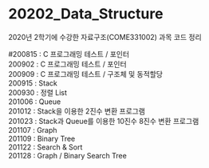 # 20202_Data_Structure
2020년 2학기에 수강한 자료구조(COME331002) 과목 코드 정리

#200815 : C 프로그래밍 테스트 / 포인터\
200902 : C 프로그래밍 테스트 / 포인터\
200909 : C 프로그래밍 테스트 / 구조체 및 동적할당\
200915 : Stack\
200930 : 정렬 List\
201006 : Queue\
201012 : Stack을 이용한 2진수 변환 프로그램\
201023 : Stack과 Queue를 이용한 10진수 8진수 변환 프로그램\
201107 : Graph\
201109 : Binary Tree\
201122 : Search & Sort\
201128 : Graph / Binary Search Tree
